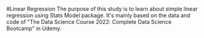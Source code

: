 #Linear Regression
The purpose of this study is to learn about simple linear regression using Stats Model package. It's mainly based on the data and code of "The Data Science Course 2022: Complete Data Science Bootcamp" in Udemy. 
